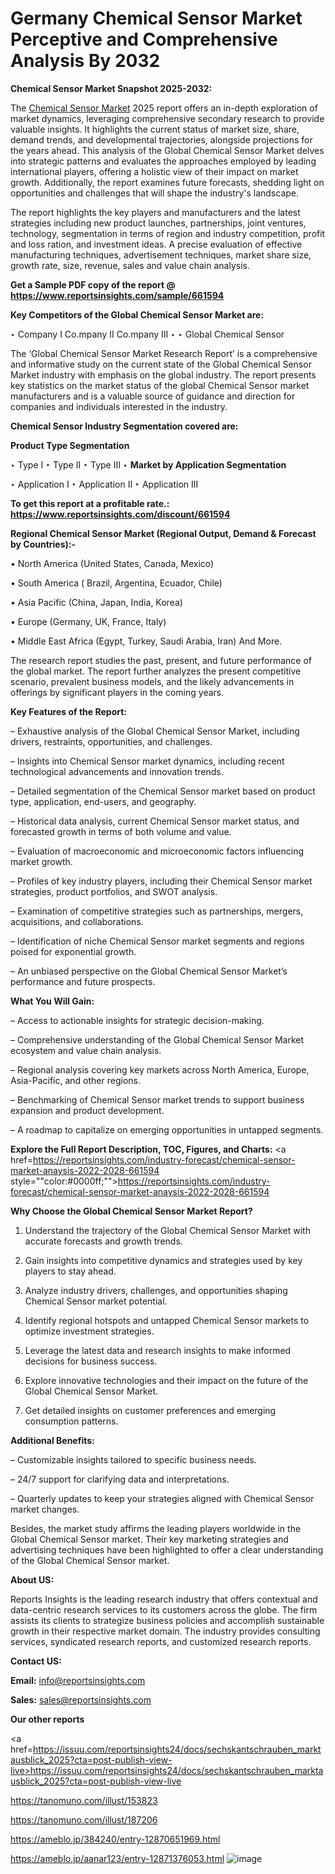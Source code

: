 # Germany Chemical Sensor Market Perceptive and Comprehensive Analysis By 2032

<strong>Chemical Sensor Market Snapshot 2025-2032:</strong>

The <a href=https://www.reportsinsights.com/sample/661594>Chemical Sensor Market</a> 2025 report offers an in-depth exploration of market dynamics, leveraging comprehensive secondary research to provide valuable insights. It highlights the current status of market size, share, demand trends, and developmental trajectories, alongside projections for the years ahead. This analysis of the Global Chemical Sensor Market delves into strategic patterns and evaluates the approaches employed by leading international players, offering a holistic view of their impact on market growth. Additionally, the report examines future forecasts, shedding light on opportunities and challenges that will shape the industry's landscape.

The report highlights the key players and manufacturers and the latest strategies including new product launches, partnerships, joint ventures, technology, segmentation in terms of region and industry competition, profit and loss ration, and investment ideas. A precise evaluation of effective manufacturing techniques, advertisement techniques, market share size, growth rate, size, revenue, sales and value chain analysis.

<strong>Get a Sample PDF copy of the report @ <a href=https://www.reportsinsights.com/sample/661594 style=color:#0000ff;>https://www.reportsinsights.com/sample/661594</a></strong>

<strong>Key Competitors of the Global Chemical Sensor Market are:</strong>

‣ Company I Co.mpany II Co.mpany III
‣ 
‣ Global Chemical Sensor

The ‘Global Chemical Sensor Market Research Report’ is a comprehensive and informative study on the current state of the Global Chemical Sensor Market industry with emphasis on the global industry. The report presents key statistics on the market status of the global Chemical Sensor market manufacturers and is a valuable source of guidance and direction for companies and individuals interested in the industry.

<strong>Chemical Sensor Industry Segmentation covered are:</strong>

<strong>Product Type Segmentation</strong>

‣ Type I
‣ Type II
‣ Type III
‣ 
<strong>Market by Application Segmentation</strong>

‣ Application I
‣ Application II 
‣ Application III

<strong>To get this report at a profitable rate.: <a href=https://www.reportsinsights.com/discount/661594 style=color:#0000ff;>https://www.reportsinsights.com/discount/661594</a></strong>

<strong>Regional Chemical Sensor Market (Regional Output, Demand &amp; Forecast by Countries):-</strong>

• North America (United States, Canada, Mexico)

• South America ( Brazil, Argentina, Ecuador, Chile)

• Asia Pacific (China, Japan, India, Korea)

• Europe (Germany, UK, France, Italy)

• Middle East Africa (Egypt, Turkey, Saudi Arabia, Iran) And More.

The research report studies the past, present, and future performance of the global market. The report further analyzes the present competitive scenario, prevalent business models, and the likely advancements in offerings by significant players in the coming years.

<strong>Key Features of the Report:</strong>

– Exhaustive analysis of the Global Chemical Sensor Market, including drivers, restraints, opportunities, and challenges.

– Insights into Chemical Sensor market dynamics, including recent technological advancements and innovation trends.

– Detailed segmentation of the Chemical Sensor market based on product type, application, end-users, and geography.

– Historical data analysis, current Chemical Sensor market status, and forecasted growth in terms of both volume and value.

– Evaluation of macroeconomic and microeconomic factors influencing market growth.

– Profiles of key industry players, including their Chemical Sensor market strategies, product portfolios, and SWOT analysis.

– Examination of competitive strategies such as partnerships, mergers, acquisitions, and collaborations.

– Identification of niche Chemical Sensor market segments and regions poised for exponential growth.

– An unbiased perspective on the Global Chemical Sensor Market’s performance and future prospects.

<strong>What You Will Gain:</strong>

– Access to actionable insights for strategic decision-making.

– Comprehensive understanding of the Global Chemical Sensor Market ecosystem and value chain analysis.

– Regional analysis covering key markets across North America, Europe, Asia-Pacific, and other regions.

– Benchmarking of Chemical Sensor market trends to support business expansion and product development.

– A roadmap to capitalize on emerging opportunities in untapped segments.

<strong>Explore the Full Report Description, TOC, Figures, and Charts:</strong>
<a href=https://reportsinsights.com/industry-forecast/chemical-sensor-market-anaysis-2022-2028-661594 style=""color:#0000ff;"">https://reportsinsights.com/industry-forecast/chemical-sensor-market-anaysis-2022-2028-661594</a>

<strong>Why Choose the Global Chemical Sensor Market Report?</strong>

1. Understand the trajectory of the Global Chemical Sensor Market with accurate forecasts and growth trends.

2. Gain insights into competitive dynamics and strategies used by key players to stay ahead.

3. Analyze industry drivers, challenges, and opportunities shaping Chemical Sensor market potential.

4. Identify regional hotspots and untapped Chemical Sensor markets to optimize investment strategies.

5. Leverage the latest data and research insights to make informed decisions for business success.

6. Explore innovative technologies and their impact on the future of the Global Chemical Sensor Market.

7. Get detailed insights on customer preferences and emerging consumption patterns.

<strong>Additional Benefits:</strong>

– Customizable insights tailored to specific business needs.

– 24/7 support for clarifying data and interpretations.

– Quarterly updates to keep your strategies aligned with Chemical Sensor market changes.

Besides, the market study affirms the leading players worldwide in the Global Chemical Sensor market. Their key marketing strategies and advertising techniques have been highlighted to offer a clear understanding of the Global Chemical Sensor market.

<strong><strong>About US</strong>:</strong>

Reports Insights is the leading research industry that offers contextual and data-centric research services to its customers across the globe. The firm assists its clients to strategize business policies and accomplish sustainable growth in their respective market domain. The industry provides consulting services, syndicated research reports, and customized research reports.

<strong>Contact US:</strong>

<p class=><b>Email:</b> <a href=mailto:info@reportsinsights.com>info@reportsinsights.com</a></p>
<p class=><b>Sales:</b> <a href=mailto:sales@reportsinsights.com>sales@reportsinsights.com</a></p>

<strong>Our other reports</strong>

<a href=https://issuu.com/reportsinsights24/docs/sechskantschrauben_marktausblick_2025?cta=post-publish-view-live>https://issuu.com/reportsinsights24/docs/sechskantschrauben_marktausblick_2025?cta=post-publish-view-live</a>

<a href=https://tanomuno.com/illust/153823>https://tanomuno.com/illust/153823</a>

<a href=https://tanomuno.com/illust/187206>https://tanomuno.com/illust/187206</a>

<a href=https://ameblo.jp/384240/entry-12870651969.html>https://ameblo.jp/384240/entry-12870651969.html</a>

<a href=https://ameblo.jp/aanar123/entry-12871376053.html>https://ameblo.jp/aanar123/entry-12871376053.html</a>
![image](https://github.com/user-attachments/assets/fcc66ce9-bac2-45fb-a7a4-6304d08ca632)
